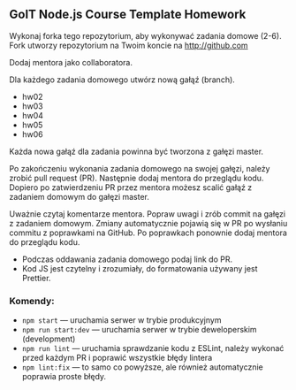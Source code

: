 ## GoIT Node.js Course Template Homework

Wykonaj forka tego repozytorium, aby wykonywać zadania domowe (2-6). Fork utworzy repozytorium na Twoim koncie na http://github.com

Dodaj mentora jako collaboratora.

Dla każdego zadania domowego utwórz nową gałąź (branch).

- hw02
- hw03
- hw04
- hw05
- hw06

Każda nowa gałąź dla zadania powinna być tworzona z gałęzi master.

Po zakończeniu wykonania zadania domowego na swojej gałęzi, należy zrobić pull request (PR). Następnie dodaj mentora do przeglądu kodu. Dopiero po zatwierdzeniu PR przez mentora możesz scalić gałąź z zadaniem domowym do gałęzi master.

Uważnie czytaj komentarze mentora. Popraw uwagi i zrób commit na gałęzi z zadaniem domowym. Zmiany automatycznie pojawią się w PR po wysłaniu commitu z poprawkami na GitHub. Po poprawkach ponownie dodaj mentora do przeglądu kodu.

- Podczas oddawania zadania domowego podaj link do PR.
- Kod JS jest czytelny i zrozumiały, do formatowania używany jest Prettier.

### Komendy:

- `npm start` &mdash;  uruchamia serwer w trybie produkcyjnym
- `npm run start:dev` &mdash; uruchamia serwer w trybie deweloperskim (development)
- `npm run lint` &mdash; uruchamia sprawdzanie kodu z ESLint, należy wykonać przed każdym PR i poprawić wszystkie błędy lintera
- `npm lint:fix` &mdash; to samo co powyższe, ale również automatycznie poprawia proste błędy.